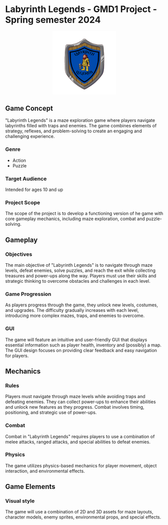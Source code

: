 # Labyrinth Legends - GMD1 Project - Spring semester 2024
<p align="center">
  <img src="images/LABYRINTH_LEGENDS_LOGO_transparent.png" width=40% height=40%>
</p>


## Game Concept
"Labyrinth Legends" is a maze exploration game where players navigate labyrinths filled with traps and enemies. The game combines elements of strategy, reflexes, and problem-solving to create an engaging and challenging experience.

### Genre
- Action
- Puzzle

### Target Audience
Intended for ages 10 and up

### Project Scope
The scope of the project is to develop a functioning version of he game with core gameplay mechanics, including maze exploration, combat and puzzle-solving.

## Gameplay
### Objectives
The main objective of "Labyrinth Legends" is to navigate through maze levels, defeat enemies, solve puzzles, and reach the exit while collecting treasures and power-ups along the way. Players must use their skills and strategic thinking to overcome obstacles and challenges in each level.

### Game Progression
As players progress through the game, they unlock new levels, costumes, and upgrades. The difficulty gradually increases with each level, introducing more complex mazes, traps, and enemies to overcome.

### GUI
The game will feature an intuitive and user-friendly GUI that displays essential information such as player health, inventory and (possibly) a map. The GUI design focuses on providing clear feedback and easy navigation for players.

## Mechanics
### Rules
Players must navigate through maze levels while avoiding traps and defeating enemies. They can collect power-ups to enhance their abilities and unlock new features as they progress. Combat involves timing, positioning, and strategic use of power-ups.

### Combat
Combat in "Labyrinth Legends" requires players to use a combination of melee attacks, ranged attacks, and special abilities to defeat enemies.

### Physics
The game utilizes physics-based mechanics for player movement, object interaction, and environmental effects. 

## Game Elements

### Visual style
The game will use a combination of 2D and 3D assets for maze layouts, character models, enemy sprites, environmental props, and special effects.


